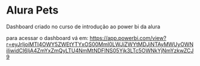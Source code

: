 # Alura Pets
 Dashboard criado no curso de introdução ao power bi da alura

 para acessar o dashboard vá em:
  https://app.powerbi.com/view?r=eyJrIjoiMTI4OWY5ZWEtYTYxOS00MmI0LWJiZWYtMDJjNTAyMWUyOWNiIiwidCI6IjA4ZmYxZmQyLTU4NmMtNDFlNS05Yjk3LTc5OWNkYjNmYzkwZCJ9
